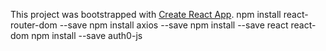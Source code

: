 This project was bootstrapped with [Create React App](https://github.com/facebook/create-react-app).
npm install react-router-dom --save
npm install axios --save
npm install --save react react-dom 
npm install --save auth0-js
